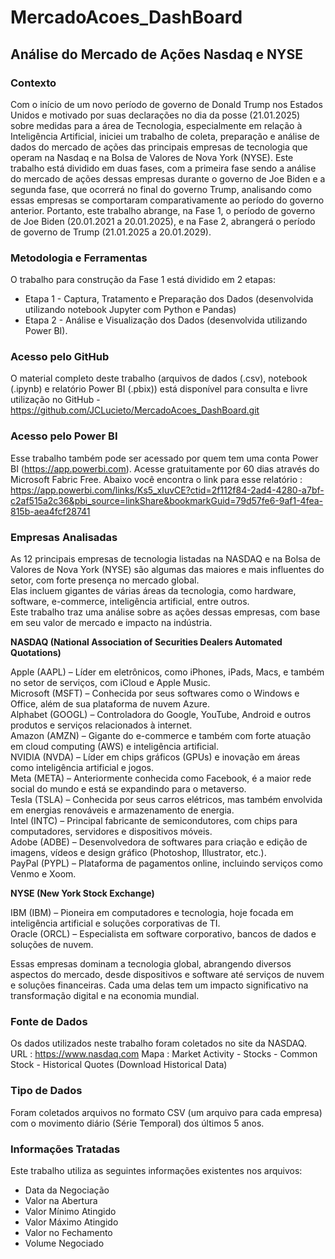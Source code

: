 # MercadoAcoes_DashBoard

## Análise do Mercado de Ações Nasdaq e NYSE

### Contexto  
Com o início de um novo período de governo de Donald Trump nos Estados Unidos e motivado por suas 
declarações no dia da posse (21.01.2025) sobre medidas para a área de Tecnologia, especialmente em 
relação à Inteligência Artificial, iniciei um trabalho de coleta, preparação e análise de dados do 
mercado de ações das principais empresas de tecnologia que operam na Nasdaq e na Bolsa de Valores 
de Nova York (NYSE).
Este trabalho está dividido em duas fases, com a primeira fase sendo a análise do mercado de ações 
dessas empresas durante o governo de Joe Biden e a segunda fase, que ocorrerá no final do governo 
Trump, analisando como essas empresas se comportaram comparativamente ao período do governo anterior.
Portanto, este trabalho abrange, na Fase 1, o período de governo de Joe Biden (20.01.2021 a 20.01.2025), 
e na Fase 2, abrangerá o período de governo de Trump (21.01.2025 a 20.01.2029).

### Metodologia e Ferramentas  
O trabalho para construção da  Fase 1 está dividido em 2 etapas:
- Etapa 1 - Captura, Tratamento e Preparação dos Dados (desenvolvida utilizando notebook Jupyter com Python e Pandas)
- Etapa 2 - Análise e Visualização dos Dados (desenvolvida utilizando Power BI).

### Acesso pelo GitHub  
O material completo deste trabalho (arquivos de dados (.csv), notebook (.ipynb) e relatório Power BI (.pbix)) está disponível 
para consulta e livre utilização no GitHub - https://github.com/JCLucieto/MercadoAcoes_DashBoard.git

### Acesso pelo Power BI  
Esse trabalho também pode ser acessado por quem tem uma conta Power BI (https://app.powerbi.com).
Acesse gratuitamente por 60 dias através do Microsoft Fabric Free.
Abaixo você encontra o link para esse relatório :
https://app.powerbi.com/links/Ks5_xIuvCE?ctid=2f112f84-2ad4-4280-a7bf-c2af515a2c36&pbi_source=linkShare&bookmarkGuid=79d57fe6-9af1-4fea-815b-aea4fcf28741

### Empresas Analisadas  
As 12 principais empresas de tecnologia listadas na NASDAQ e na Bolsa de Valores de Nova York (NYSE) são algumas das maiores e mais influentes do setor, com forte presença no mercado global.  
Elas incluem gigantes de várias áreas da tecnologia, como hardware, software, e-commerce, inteligência artificial, entre outros.  
Este trabalho traz uma análise sobre as ações dessas empresas, com base em seu valor de mercado e impacto na indústria.  

**NASDAQ (National Association of Securities Dealers Automated Quotations)**  

Apple (AAPL) – Líder em eletrônicos, como iPhones, iPads, Macs, e também no setor de serviços, com iCloud e Apple Music.  
Microsoft (MSFT) – Conhecida por seus softwares como o Windows e Office, além de sua plataforma de nuvem Azure.  
Alphabet (GOOGL) – Controladora do Google, YouTube, Android e outros produtos e serviços relacionados à internet.  
Amazon (AMZN) – Gigante do e-commerce e também com forte atuação em cloud computing (AWS) e inteligência artificial.  
NVIDIA (NVDA) – Líder em chips gráficos (GPUs) e inovação em áreas como inteligência artificial e jogos.  
Meta (META) – Anteriormente conhecida como Facebook, é a maior rede social do mundo e está se expandindo para o metaverso.  
Tesla (TSLA) – Conhecida por seus carros elétricos, mas também envolvida em energias renováveis e armazenamento de energia.  
Intel (INTC) – Principal fabricante de semicondutores, com chips para computadores, servidores e dispositivos móveis.  
Adobe (ADBE) – Desenvolvedora de softwares para criação e edição de imagens, vídeos e design gráfico (Photoshop, Illustrator, etc.).  
PayPal (PYPL) – Plataforma de pagamentos online, incluindo serviços como Venmo e Xoom.  

**NYSE (New York Stock Exchange)**  

IBM (IBM) – Pioneira em computadores e tecnologia, hoje focada em inteligência artificial e soluções corporativas de TI.  
Oracle (ORCL) – Especialista em software corporativo, bancos de dados e soluções de nuvem.   

Essas empresas dominam a tecnologia global, abrangendo diversos aspectos do mercado, desde dispositivos e software até serviços 
de nuvem e soluções financeiras. Cada uma delas tem um impacto significativo na transformação digital e na economia mundial.

### Fonte de Dados  
Os dados utilizados neste trabalho foram coletados no site da NASDAQ.
URL   : https://www.nasdaq.com
Mapa : Market Activity - Stocks - Common Stock - Historical Quotes (Download Historical Data)

### Tipo de Dados  
Foram coletados arquivos no formato CSV (um arquivo para cada empresa) com o movimento diário (Série Temporal) dos últimos 5 anos.

### Informações Tratadas  
Este trabalho utiliza as seguintes informações existentes nos arquivos:
- Data da Negociação
- Valor na Abertura
- Valor Mínimo Atingido
- Valor Máximo Atingido
- Valor no Fechamento
- Volume Negociado
